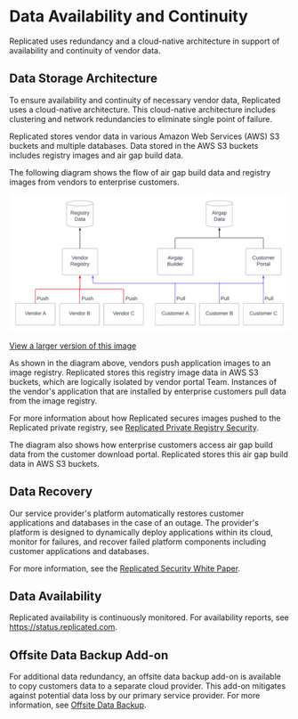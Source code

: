 # Data Availability and Continuity

Replicated uses redundancy and a cloud-native architecture in support of availability and continuity of vendor data.

## Data Storage Architecture

To ensure availability and continuity of necessary vendor data, Replicated uses a cloud-native architecture. This cloud-native architecture includes clustering and network redundancies to eliminate single point of failure.

Replicated stores vendor data in various Amazon Web Services (AWS) S3 buckets and multiple databases. Data stored in the AWS S3 buckets includes registry images and air gap build data.

The following diagram shows the flow of air gap build data and registry images from vendors to enterprise customers.

![Architecture diagram of Replicated vendor data storage](../../static/images/data-storage.png)

[View a larger version of this image](../../static/images/data-storage.png)

As shown in the diagram above, vendors push application images to an image registry. Replicated stores this registry image data in AWS S3 buckets, which are logically isolated by vendor portal Team. Instances of the vendor's application that are installed by enterprise customers pull data from the image registry.

For more information about how Replicated secures images pushed to the Replicated private registry, see [Replicated Private Registry Security](packaging-private-registry-security).

The diagram also shows how enterprise customers access air gap build data from the customer download portal. Replicated stores this air gap build data in AWS S3 buckets.

## Data Recovery

Our service provider's platform automatically restores customer applications and databases in the case of an outage. The provider's platform is designed to dynamically deploy applications within its cloud, monitor for failures, and recover failed platform components including customer applications and databases.

For more information, see the [Replicated Security White Paper](https://www.replicated.com/downloads/Replicated-Security-Whitepaper.pdf).

## Data Availability

Replicated availability is continuously monitored. For availability reports, see https://status.replicated.com.

## Offsite Data Backup Add-on

For additional data redundancy, an offsite data backup add-on is available to copy customers data to a separate cloud provider. This add-on mitigates against potential data loss by our primary service provider. For more information, see [Offsite Data Backup](offsite-backup).
